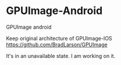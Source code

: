 # GPUImage-Android
GPUImage android

Keep original architecture of GPUImage-IOS https://github.com/BradLarson/GPUImage

It's in an unavailable state. I am working on it. 

